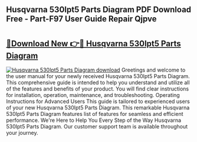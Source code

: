 ## Husqvarna 530Ipt5 Parts Diagram PDF Download Free - Part-F97 User Guide Repair Qjpve

# <h2><a href="http://dfmv9fg.blite.top/?on=Husqvarna+530Ipt5+Parts+Diagram">🔗Download New 👉🔴 Husqvarna 530Ipt5 Parts Diagram</a></h2>

[![Husqvarna 530Ipt5 Parts Diagram download](https://i.imgur.com/lujVjoI.png)](http://dfmv9fg.blite.top/?on=Husqvarna+530Ipt5+Parts+Diagram)
Greetings and welcome to the user manual for your newly received Husqvarna 530Ipt5 Parts Diagram. This comprehensive guide is intended to help you understand and utilize all of the features and benefits of your product. You will find clear instructions for installation, operation, maintenance, and troubleshooting. Operating Instructions for Advanced Users This guide is tailored to experienced users of your new Husqvarna 530Ipt5 Parts Diagram. This remarkable Husqvarna 530Ipt5 Parts Diagram features list of features for seamless and efficient performance. We're Here to Help You Every Step of the Way Husqvarna 530Ipt5 Parts Diagram. Our customer support team is available throughout your journey.
